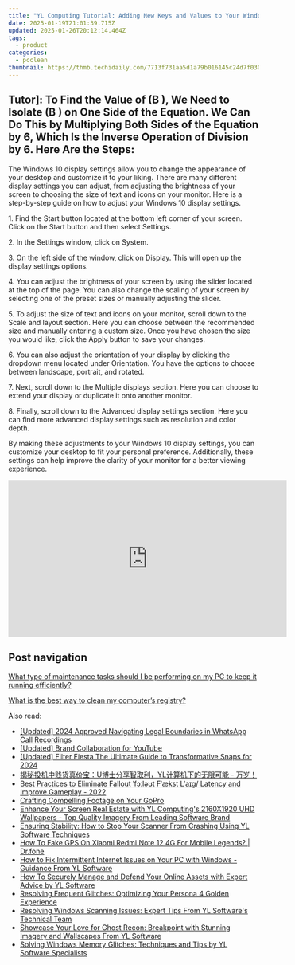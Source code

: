 ```yaml
---
title: "YL Computing Tutorial: Adding New Keys and Values to Your Windows Registry"
date: 2025-01-19T21:01:39.715Z
updated: 2025-01-26T20:12:14.464Z
tags:
  - product
categories:
  - pcclean
thumbnail: https://thmb.techidaily.com/7713f731aa5d1a79b016145c24d7f030b3ba8189c712906ad5104406a0711035.jpg
---
```


## Tutor]: To Find the Value of \(B \), We Need to Isolate \(B \) on One Side of the Equation. We Can Do This by Multiplying Both Sides of the Equation by 6, Which Is the Inverse Operation of Division by 6. Here Are the Steps:

The Windows 10 display settings allow you to change the appearance of your desktop and customize it to your liking. There are many different display settings you can adjust, from adjusting the brightness of your screen to choosing the size of text and icons on your monitor. Here is a step-by-step guide on how to adjust your Windows 10 display settings. 

1\. Find the Start button located at the bottom left corner of your screen. Click on the Start button and then select Settings.

2\. In the Settings window, click on System.

3\. On the left side of the window, click on Display. This will open up the display settings options. 

4\. You can adjust the brightness of your screen by using the slider located at the top of the page. You can also change the scaling of your screen by selecting one of the preset sizes or manually adjusting the slider.

5\. To adjust the size of text and icons on your monitor, scroll down to the Scale and layout section. Here you can choose between the recommended size and manually entering a custom size. Once you have chosen the size you would like, click the Apply button to save your changes.

6\. You can also adjust the orientation of your display by clicking the dropdown menu located under Orientation. You have the options to choose between landscape, portrait, and rotated.

7\. Next, scroll down to the Multiple displays section. Here you can choose to extend your display or duplicate it onto another monitor.

8\. Finally, scroll down to the Advanced display settings section. Here you can find more advanced display settings such as resolution and color depth. 

By making these adjustments to your Windows 10 display settings, you can customize your desktop to fit your personal preference. Additionally, these settings can help improve the clarity of your monitor for a better viewing experience.

<!-- affiliate ads begin -->
<iframe width="560" height="315" src="https://www.youtube.com/embed/qmQjRcnaq9g?si=jadcGtXemUAlKOTa" title="YouTube video player" frameborder="0" allow="accelerometer; autoplay; clipboard-write; encrypted-media; gyroscope; picture-in-picture; web-share" referrerpolicy="strict-origin-when-cross-origin" allowfullscreen></iframe>
<!-- affiliate ads end -->

## Post navigation

[What type of maintenance tasks should I be performing on my PC to keep it running efficiently?](https://tools.techidaily.com/pcclean/products/)

[What is the best way to clean my computer’s registry?](https://tools.techidaily.com/pcclean/products/)

<ins class="adsbygoogle"
     style="display:block"
     data-ad-format="autorelaxed"
     data-ad-client="ca-pub-7571918770474297"
     data-ad-slot="1223367746"></ins>

<ins class="adsbygoogle"
     style="display:block"
     data-ad-client="ca-pub-7571918770474297"
     data-ad-slot="8358498916"
     data-ad-format="auto"
     data-full-width-responsive="true"></ins>

<span class="atpl-alsoreadstyle">Also read:</span>
<div><ul>
<li><a href="https://screen-video-capture.techidaily.com/updated-2024-approved-navigating-legal-boundaries-in-whatsapp-call-recordings/"><u>[Updated] 2024 Approved Navigating Legal Boundaries in WhatsApp Call Recordings</u></a></li>
<li><a href="https://extra-tips.techidaily.com/updated-brand-collaboration-for-youtube/"><u>[Updated] Brand Collaboration for YouTube</u></a></li>
<li><a href="https://snapchat-videos.techidaily.com/updated-filter-fiesta-the-ultimate-guide-to-transformative-snaps-for-2024/"><u>[Updated] Filter Fiesta The Ultimate Guide to Transformative Snaps for 2024</u></a></li>
<li><a href="https://win-updates.techidaily.com/uyl/"><u>揭秘投机中贱货真价宝：U博士分享智取利，YL计算机下的无限可能 - 万岁！</u></a></li>
<li><a href="https://common-error.techidaily.com/best-practices-to-eliminate-fallout-flet-faekst-lag-latency-and-improve-gameplay-2022/"><u>Best Practices to Eliminate Fallout ˈfɔːləʊt Fˈækst Lˈaɪg/ Latency and Improve Gameplay - 2022</u></a></li>
<li><a href="https://extra-tips.techidaily.com/crafting-compelling-footage-on-your-gopro/"><u>Crafting Compelling Footage on Your GoPro</u></a></li>
<li><a href="https://win-updates.techidaily.com/enhance-your-screen-real-estate-with-yl-computings-2160x1920-uhd-wallpapers-top-quality-imagery-from-leading-software-brand/"><u>Enhance Your Screen Real Estate with YL Computing's 2160X1920 UHD Wallpapers - Top Quality Imagery From Leading Software Brand</u></a></li>
<li><a href="https://win-updates.techidaily.com/ensuring-stability-how-to-stop-your-scanner-from-crashing-using-yl-software-techniques/"><u>Ensuring Stability: How to Stop Your Scanner From Crashing Using YL Software Techniques</u></a></li>
<li><a href="https://fake-location.techidaily.com/how-to-fake-gps-on-xiaomi-redmi-note-12-4g-for-mobile-legends-drfone-by-drfone-virtual-android/"><u>How To Fake GPS On Xiaomi Redmi Note 12 4G For Mobile Legends? | Dr.fone</u></a></li>
<li><a href="https://win-updates.techidaily.com/how-to-fix-intermittent-internet-issues-on-your-pc-with-windows-guidance-from-yl-software/"><u>How to Fix Intermittent Internet Issues on Your PC with Windows - Guidance From YL Software</u></a></li>
<li><a href="https://fox-triigers.techidaily.com/how-to-securely-manage-and-defend-your-online-assets-with-expert-advice-by-yl-software/"><u>How To Securely Manage and Defend Your Online Assets with Expert Advice by YL Software</u></a></li>
<li><a href="https://win-able.techidaily.com/resolving-frequent-glitches-optimizing-your-persona-4-golden-experience/"><u>Resolving Frequent Glitches: Optimizing Your Persona 4 Golden Experience</u></a></li>
<li><a href="https://win-updates.techidaily.com/resolving-windows-scanning-issues-expert-tips-from-yl-softwares-technical-team/"><u>Resolving Windows Scanning Issues: Expert Tips From YL Software's Technical Team</u></a></li>
<li><a href="https://win-updates.techidaily.com/showcase-your-love-for-ghost-recon-breakpoint-with-stunning-imagery-and-wallscapes-from-yl-software/"><u>Showcase Your Love for Ghost Recon: Breakpoint with Stunning Imagery and Wallscapes From YL Software</u></a></li>
<li><a href="https://win-updates.techidaily.com/solving-windows-memory-glitches-techniques-and-tips-by-yl-software-specialists/"><u>Solving Windows Memory Glitches: Techniques and Tips by YL Software Specialists</u></a></li>
</ul></div>

